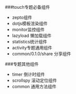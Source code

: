 ###touch专题必备组件

* zepto组件
* dotjs模板渲染组件
* monitor监控组件
* lazyload 懒加载组件
* statistics统计组件
* activity专题通用组件
* common/0.1.0/share 分享组件

###专题其他组件

* timer 倒计时组件
* scrollspy 滚动定位组件
* common 通用方法组件
